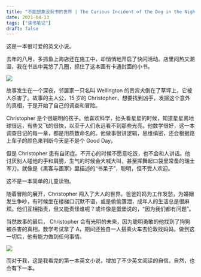 ```yaml
---
title: "不能想象没有书的世界 | The Curious Incident of the Dog in the Night-time"
date: 2021-04-13
tags: ["读书笔记"]
draft: false
---
```


这是一本很可爱的英文小说。

去年的八月，多抓鱼上海店还在施工中，却悄悄地开启了快闪活动。店里闷热又潮湿，我在书丛中晃悠了几圈，抓住了这本画有卡通封面的小书。

![](https://us1.myximage.com/2021/04/12/cbc49150cece4ea70a5da5fb48d71a88.jpg)

故事发生在一个深夜，邻居家一只名叫 Wellington 的贵宾犬倒在了草坪上，它被人杀害了。故事的主人公，15 岁的 Christopher，想要找到凶手，发掘这个意外的真相，于是开始了自己的调查和冒险。

Christopher 是个很聪明的孩子。他喜欢科学，抬头看星星的时候，知道星星离地球很远，有些又飞的很快，以至于人们永远看不到那些光亮。他数学很好，这一本调查日记的每一章，都是用质数命名的。他做事很讲逻辑，思维缜密，还会根据路上车子的颜色来判断今天是不是个 Good Day。

但是 Christopher 患有自闭症。不开心的时候不愿意吃饭，也不会和人讲话。他讨厌别人碰他的手和肩膀，生气的时候会大喊大叫，甚至挥舞起口袋里常备的瑞士军刀。就像是《黑客与画家》里描述的“书呆子”，聪明，但不受人欢迎。

这不是一本简单的儿童读物。

随着冒险的展开，Christopher 闯入了大人的世界。爸爸妈妈为工作发愁，为婚姻发生争吵，有时候坐在楼梯口沉默不语，或是偷偷落泪，成年人的生活总是很麻烦。他们互相指责，但又能责怪谁呢？或许像是蛋堡说的，“因为我们都有问题”。

当然故事的最后， Christopher 会有光明的未来，因为聪明勇敢的他找到了狗狗被杀害的真相，数学考试拿了 A，期间还独自一人搭乘火车去伦敦找妈妈。做到这一切后，他有能力做到任何事情。

![](https://us1.myximage.com/2021/04/12/4512d042394e4e2a6ae3bd91353a0668.jpg)

而对于我，这是我看完的第一本英文小说，增加了不少英文阅读的自信。自然，也会有下一本。